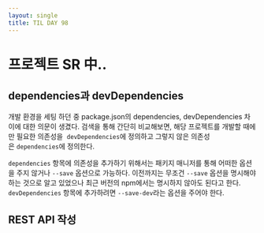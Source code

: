```yaml
---
layout: single
title: TIL DAY 98
---
```






# 프로젝트 SR 中..

## dependencies과 devDependencies

개발 환경을 세팅 하던 중 package.json의 dependencies, devDependencies 차이에 대한 의문이 생겼다. 검색을 통해 간단히 비교해보면, 해당 프로젝트를 개발할 때에만 필요한 의존성을  `devDependencies`에 정의하고 그렇지 않은 의존성은 `dependencies`에 정의한다.

`dependencies` 항목에 의존성을 추가하기 위해서는 패키지 매니저를 통해 어떠한 옵션을 주지 않거나 `--save` 옵션으로 가능하다. 이전까지는 무조건 `--save` 옵션을 명시해야 하는 것으로 알고 있었으나 최근 버전의 npm에서는 명시하지 않아도 된다고 한다. `devDependencies` 항목에 추가하려면 `--save-dev`라는 옵션을 주어야 한다.

## REST API 작성